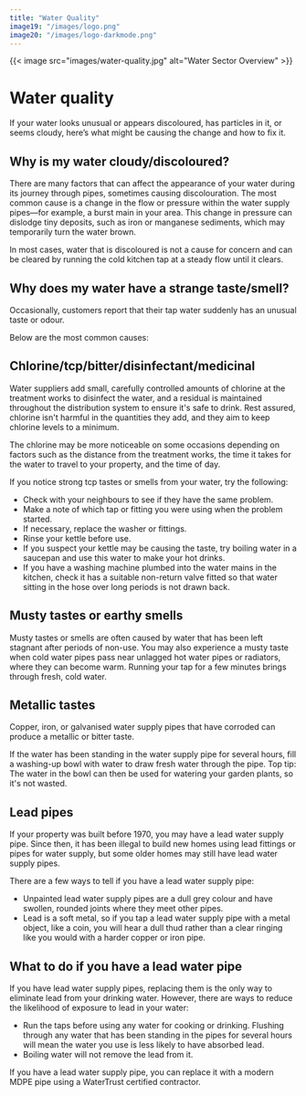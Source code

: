 ```yaml
---
title: "Water Quality"
image19: "/images/logo.png"
image20: "/images/logo-darkmode.png"
---
```


{{< image src="images/water-quality.jpg" alt="Water Sector Overview" >}}

# Water quality

If your water looks unusual or appears discoloured, has particles in it, or seems cloudy, here’s what might be causing the change and how to fix it.

## Why is my water cloudy/discoloured?

There are many factors that can affect the appearance of your water during its journey through pipes, sometimes causing discolouration. The most common cause is a change in the flow or pressure within the water supply pipes—for example, a burst main in your area. This change in pressure can dislodge tiny deposits, such as iron or manganese sediments, which may temporarily turn the water brown.

In most cases, water that is discoloured is not a cause for concern and can be cleared by running the cold kitchen tap at a steady flow until it clears.

## Why does my water have a strange taste/smell?

Occasionally, customers report that their tap water suddenly has an unusual taste or odour.

Below are the most common causes:

## Chlorine/tcp/bitter/disinfectant/medicinal

Water suppliers add small, carefully controlled amounts of chlorine at the treatment works to disinfect the water, and a residual is maintained throughout the distribution system to ensure it's safe to drink. Rest assured, chlorine isn't harmful in the quantities they add, and they aim to keep chlorine levels to a minimum.

The chlorine may be more noticeable on some occasions depending on factors such as the distance from the treatment works, the time it takes for the water to travel to your property, and the time of day.

If you notice strong tcp tastes or smells from your water, try the following:

- Check with your neighbours to see if they have the same problem.
- Make a note of which tap or fitting you were using when the problem started.
- If necessary, replace the washer or fittings.
- Rinse your kettle before use.
- If you suspect your kettle may be causing the taste, try boiling water in a saucepan and use this water to make your hot drinks.
- If you have a washing machine plumbed into the water mains in the kitchen, check it has a suitable non-return valve fitted so that water sitting in the hose over long periods is not drawn back.

## Musty tastes or earthy smells

Musty tastes or smells are often caused by water that has been left stagnant after periods of non-use. You may also experience a musty taste when cold water pipes pass near unlagged hot water pipes or radiators, where they can become warm. Running your tap for a few minutes brings through fresh, cold water.

## Metallic tastes

Copper, iron, or galvanised water supply pipes that have corroded can produce a metallic or bitter taste.

If the water has been standing in the water supply pipe for several hours, fill a washing-up bowl with water to draw fresh water through the pipe. Top tip: The water in the bowl can then be used for watering your garden plants, so it's not wasted.

## Lead pipes

If your property was built before 1970, you may have a lead water supply pipe. Since then, it has been illegal to build new homes using lead fittings or pipes for water supply, but some older homes may still have lead water supply pipes.

There are a few ways to tell if you have a lead water supply pipe:

- Unpainted lead water supply pipes are a dull grey colour and have swollen, rounded joints where they meet other pipes.
- Lead is a soft metal, so if you tap a lead water supply pipe with a metal object, like a coin, you will hear a dull thud rather than a clear ringing like you would with a harder copper or iron pipe.

## What to do if you have a lead water pipe

If you have lead water supply pipes, replacing them is the only way to eliminate lead from your drinking water. However, there are ways to reduce the likelihood of exposure to lead in your water:

- Run the taps before using any water for cooking or drinking. Flushing through any water that has been standing in the pipes for several hours will mean the water you use is less likely to have absorbed lead.
- Boiling water will not remove the lead from it.

If you have a lead water supply pipe, you can replace it with a modern MDPE pipe using a WaterTrust certified contractor.
